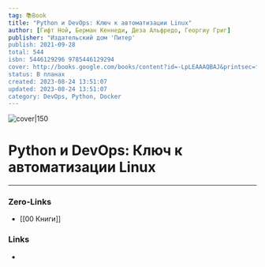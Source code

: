 ```yaml
---
tag: 📚Book
title: "Python и DevOps: Ключ к автоматизации Linux"
author: [Гифт Ной, Берман Кеннеди, Деза Альфредо, Георгиу Григ]
publisher: "Издательский дом 'Питер'
publish: 2021-09-28
total: 544
isbn: 5446129296 9785446129294
cover: http://books.google.com/books/content?id=-LpLEAAAQBAJ&printsec=frontcover&img=1&zoom=1&edge=curl&source=gbs_api
status: В планах
created: 2023-08-24 13:51:07
updated: 2023-08-24 13:51:07
category: DevOps, Python, Docker
---
```


![cover|150](http://books.google.com/books/content?id=-LpLEAAAQBAJ&printsec=frontcover&img=1&zoom=1&edge=curl&source=gbs_api)

# Python и DevOps: Ключ к автоматизации Linux

___
### Zero-Links
- [[00 Книги]]

### Links
-